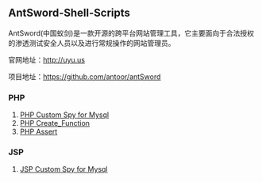 ## AntSword-Shell-Scripts

AntSword(中国蚁剑)是一款开源的跨平台网站管理工具，它主要面向于合法授权的渗透测试安全人员以及进行常规操作的网站管理员。

官网地址：http://uyu.us

项目地址：https://github.com/antoor/antSword

### PHP

1. [PHP Custom Spy for Mysql](./php_custom_spy_for_mysql.php)
2. [PHP Create_Function](./php_create_function.php)
3. [PHP Assert](./php_assert.php)

### JSP

1. [JSP Custom Spy for Mysql](./jsp_custom_spy_for_mysql.jsp)
